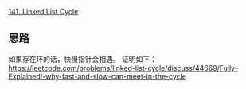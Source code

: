 [141. Linked List Cycle](https://leetcode.com/problems/linked-list-cycle/)

## 思路
如果存在环的话，快慢指针会相遇。
证明如下：
https://leetcode.com/problems/linked-list-cycle/discuss/44669/Fully-Explained!-why-fast-and-slow-can-meet-in-the-cycle